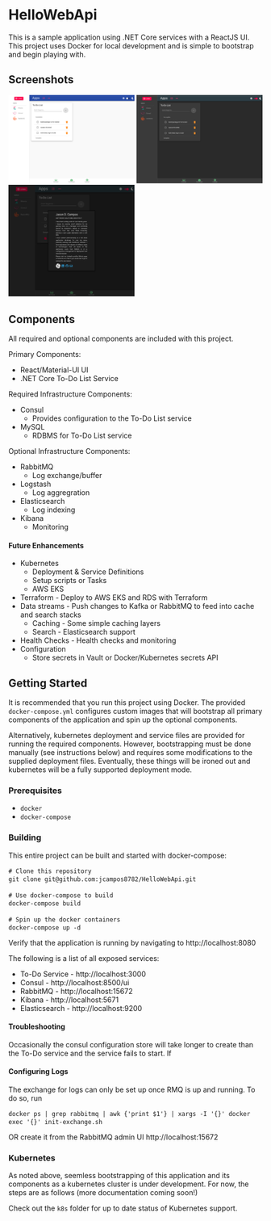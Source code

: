 # HelloWebApi

This is a sample application using .NET Core services with a ReactJS UI. This project uses Docker for local development and is simple to bootstrap and begin playing with.

## Screenshots
<img src='https://raw.githubusercontent.com/jcampos8782/HelloWebApi/master/img/light.png' width=250 />
<img src='https://raw.githubusercontent.com/jcampos8782/HelloWebApi/master/img/dark.png' width=250 />
<img src='https://raw.githubusercontent.com/jcampos8782/HelloWebApi/master/img/modal.png' width=250 />

## Components
All required and optional components are included with this project.

Primary Components:
* React/Material-UI UI
* .NET Core To-Do List Service

Required Infrastructure Components:
* Consul
  * Provides configuration to the To-Do List service
* MySQL
  * RDBMS for To-Do List service

Optional Infrastructure Components:
* RabbitMQ
  * Log exchange/buffer
* Logstash
  * Log aggregration
* Elasticsearch
  * Log indexing
* Kibana
  * Monitoring

#### Future Enhancements

* Kubernetes
  * Deployment & Service Definitions
  * Setup scripts or Tasks
  * AWS EKS
* Terraform - Deploy to AWS EKS and RDS with Terraform
* Data streams - Push changes to Kafka or RabbitMQ to feed into cache and search stacks
  * Caching - Some simple caching layers
  * Search - Elasticsearch support
* Health Checks - Health checks and monitoring
* Configuration
  * Store secrets in Vault or Docker/Kubernetes secrets API

## Getting Started

It is recommended that you run this project using Docker. The provided `docker-compose.yml`
configures custom images that will bootstrap all primary components of the application and
spin up the optional components.

Alternatively, kubernetes deployment and service files are provided for running the
required components. However, bootstrapping must be done manually (see instructions below)
and requires some modifications to the supplied deployment files. Eventually, these
things will be ironed out and kubernetes will be a fully supported deployment mode.

### Prerequisites

* `docker`
* `docker-compose`

### Building

This entire project can be built and started with docker-compose:

```
# Clone this repository
git clone git@github.com:jcampos8782/HelloWebApi.git

# Use docker-compose to build
docker-compose build

# Spin up the docker containers
docker-compose up -d
```

Verify that the application is running by navigating to http://localhost:8080

The following is a list of all exposed services:
* To-Do Service - http://localhost:3000
* Consul - http://localhost:8500/ui
* RabbitMQ - http://localhost:15672
* Kibana - http://localhost:5671
* Elasticsearch - http://localhost:9200

#### Troubleshooting
Occasionally the consul configuration store will take longer to create than the
To-Do service and the service fails to start. If
#### Configuring Logs
The exchange for logs can only be set up once RMQ is up and running. To do so, run
```
docker ps | grep rabbitmq | awk {'print $1'} | xargs -I '{}' docker exec '{}' init-exchange.sh
```
OR create it from the RabbitMQ admin UI http://localhost:15672

### Kubernetes

As noted above, seemless bootstrapping of this application and its components as a
kubernetes cluster is under development. For now, the steps are as follows (more
  documentation coming soon!)

Check out the `k8s` folder for up to date status of Kubernetes support.
